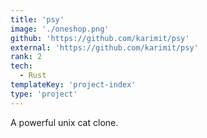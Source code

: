 ```yaml
---
title: 'psy'
image: './oneshop.png'
github: 'https://github.com/karimit/psy'
external: 'https://github.com/karimit/psy'
rank: 2
tech:
  - Rust
templateKey: 'project-index'
type: 'project'
---
```


A powerful unix cat clone.
